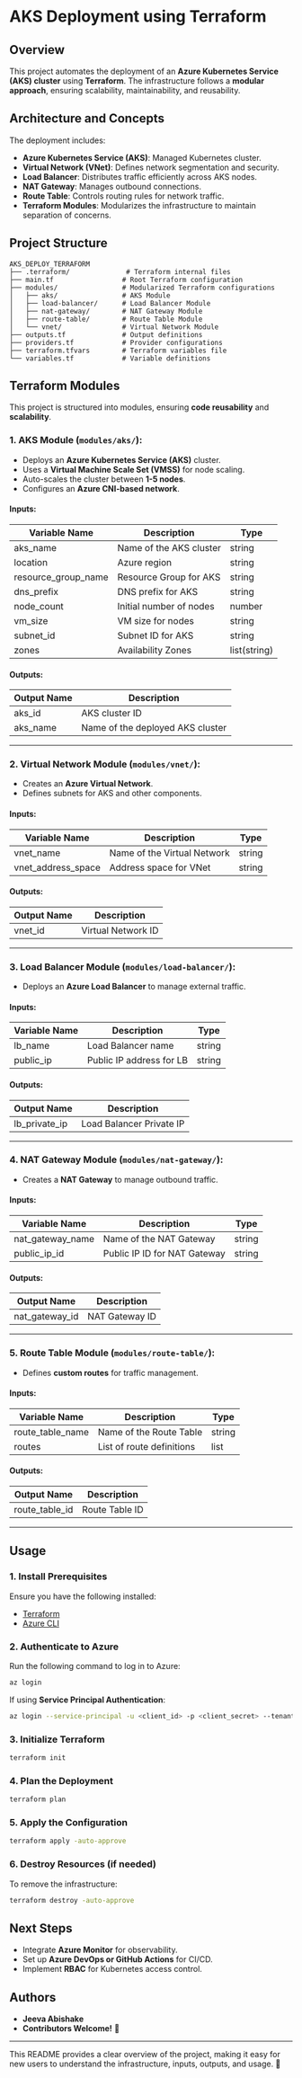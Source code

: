 # AKS Deployment using Terraform

## Overview
This project automates the deployment of an **Azure Kubernetes Service (AKS) cluster** using **Terraform**. The infrastructure follows a **modular approach**, ensuring scalability, maintainability, and reusability.

## **Architecture and Concepts**
The deployment includes:
- **Azure Kubernetes Service (AKS)**: Managed Kubernetes cluster.
- **Virtual Network (VNet)**: Defines network segmentation and security.
- **Load Balancer**: Distributes traffic efficiently across AKS nodes.
- **NAT Gateway**: Manages outbound connections.
- **Route Table**: Controls routing rules for network traffic.
- **Terraform Modules**: Modularizes the infrastructure to maintain separation of concerns.

## **Project Structure**
```
AKS_DEPLOY_TERRAFORM
├── .terraform/              # Terraform internal files
├── main.tf                 # Root Terraform configuration
├── modules/                # Modularized Terraform configurations
│   ├── aks/                # AKS Module
│   ├── load-balancer/      # Load Balancer Module
│   ├── nat-gateway/        # NAT Gateway Module
│   ├── route-table/        # Route Table Module
│   └── vnet/               # Virtual Network Module
├── outputs.tf              # Output definitions
├── providers.tf            # Provider configurations
├── terraform.tfvars        # Terraform variables file
└── variables.tf            # Variable definitions
```

## **Terraform Modules**
This project is structured into modules, ensuring **code reusability** and **scalability**.

### **1. AKS Module (`modules/aks/`):**
- Deploys an **Azure Kubernetes Service (AKS)** cluster.
- Uses a **Virtual Machine Scale Set (VMSS)** for node scaling.
- Auto-scales the cluster between **1-5 nodes**.
- Configures an **Azure CNI-based network**.

#### **Inputs:**
| Variable Name          | Description                           | Type   |
|------------------------|--------------------------------------|--------|
| aks_name              | Name of the AKS cluster              | string |
| location              | Azure region                         | string |
| resource_group_name   | Resource Group for AKS               | string |
| dns_prefix            | DNS prefix for AKS                   | string |
| node_count            | Initial number of nodes              | number |
| vm_size               | VM size for nodes                    | string |
| subnet_id             | Subnet ID for AKS                    | string |
| zones                 | Availability Zones                   | list(string) |

#### **Outputs:**
| Output Name           | Description                      |
|-----------------------|---------------------------------|
| aks_id               | AKS cluster ID                  |
| aks_name             | Name of the deployed AKS cluster |

---
### **2. Virtual Network Module (`modules/vnet/`):**
- Creates an **Azure Virtual Network**.
- Defines subnets for AKS and other components.

#### **Inputs:**
| Variable Name       | Description                     | Type   |
|---------------------|--------------------------------|--------|
| vnet_name          | Name of the Virtual Network    | string |
| vnet_address_space | Address space for VNet         | string |

#### **Outputs:**
| Output Name        | Description                     |
|--------------------|--------------------------------|
| vnet_id           | Virtual Network ID             |

---
### **3. Load Balancer Module (`modules/load-balancer/`):**
- Deploys an **Azure Load Balancer** to manage external traffic.

#### **Inputs:**
| Variable Name       | Description                  | Type   |
|---------------------|-----------------------------|--------|
| lb_name            | Load Balancer name          | string |
| public_ip          | Public IP address for LB    | string |

#### **Outputs:**
| Output Name       | Description                  |
|------------------|-----------------------------|
| lb_private_ip    | Load Balancer Private IP    |

---
### **4. NAT Gateway Module (`modules/nat-gateway/`):**
- Creates a **NAT Gateway** to manage outbound traffic.

#### **Inputs:**
| Variable Name      | Description                     | Type   |
|--------------------|--------------------------------|--------|
| nat_gateway_name  | Name of the NAT Gateway        | string |
| public_ip_id      | Public IP ID for NAT Gateway   | string |

#### **Outputs:**
| Output Name       | Description                |
|------------------|---------------------------|
| nat_gateway_id   | NAT Gateway ID            |

---
### **5. Route Table Module (`modules/route-table/`):**
- Defines **custom routes** for traffic management.

#### **Inputs:**
| Variable Name     | Description                   | Type   |
|-------------------|------------------------------|--------|
| route_table_name | Name of the Route Table       | string |
| routes           | List of route definitions     | list   |

#### **Outputs:**
| Output Name       | Description                   |
|------------------|------------------------------|
| route_table_id   | Route Table ID               |

---

## **Usage**
### **1. Install Prerequisites**
Ensure you have the following installed:
- [Terraform](https://www.terraform.io/downloads.html)
- [Azure CLI](https://learn.microsoft.com/en-us/cli/azure/install-azure-cli)

### **2. Authenticate to Azure**
Run the following command to log in to Azure:
```sh
az login
```
If using **Service Principal Authentication**:
```sh
az login --service-principal -u <client_id> -p <client_secret> --tenant <tenant_id>
```

### **3. Initialize Terraform**
```sh
terraform init
```

### **4. Plan the Deployment**
```sh
terraform plan
```

### **5. Apply the Configuration**
```sh
terraform apply -auto-approve
```

### **6. Destroy Resources (if needed)**
To remove the infrastructure:
```sh
terraform destroy -auto-approve
```

## **Next Steps**
- Integrate **Azure Monitor** for observability.
- Set up **Azure DevOps or GitHub Actions** for CI/CD.
- Implement **RBAC** for Kubernetes access control.

## **Authors**
- **Jeeva Abishake**  
- **Contributors Welcome!** 🎉

---
This README provides a clear overview of the project, making it easy for new users to understand the infrastructure, inputs, outputs, and usage. 🚀

